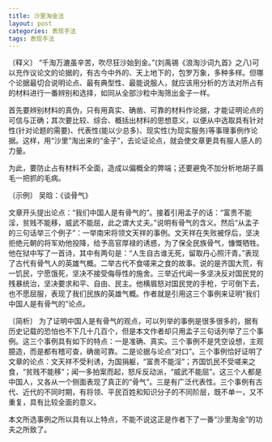 ```yaml
---
title: 沙里淘金法
layout: post
categories: 表现手法
tags: 表现手法
---
```


〔释义〕 “千淘万漉虽辛苦，吹尽狂沙始到金。”(刘禹锡《浪淘沙词九首》之八)可以充作议论文的论据的，有古今中外的、天上地下的，包罗万象，多种多样。但哪个论据最切合说明论点、最有典型性、最能说服人，就应该用分析的方法对所占有的材料进行一番辨别和选择，如同从全部沙粒中淘筛出金子一样。

首先要辨别材料的真伪，只有用真实、确凿、可靠的材料作论据，才能证明论点的可信与正确；其次要比较、综合、概括出材料的思想意义，以便从中选取具有针对性(针对论题的需要)、代表性(能以少总多)、现实性(为现实服务)等事理事例作论据。这样，用“沙里”淘出来的“金子”，去论证论点，就会使文章更具有服人感人的力量。

为此，要防止占有材料不全面，造成以偏概全的弊端；还要避免不加分析地胡子眉毛一把抓的毛病。

〔示例〕 吴晗：《谈骨气》

文章开头提出论点：“我们中国人是有骨气的”。接着引用孟子的话：“富贵不能淫，贫贱不能移，威武不能屈，此之谓大丈夫。”说明有骨气的含义。然后“从孟子的三句话举三个例子”：一举南宋将领文天祥的事例。文天祥在失败被俘后，坚决拒绝元朝的将军劝他投降，给予高官厚禄的诱惑，为了保全民族骨气，慷慨牺牲。他在狱中写了一首诗，其中有两句是：“人生自古谁无死，留取丹心照汗青。”表现了古代有骨气人的英雄气概。二举古代不食嗟来之食的故事。说的是齐国大荒，有一饥民，宁愿饿死，坚决不接受侮辱性的施舍。三举近代闻一多坚决反对国民党的残暴统治，坚决要求和平、自由、民主。他横眉怒对国民党的手枪，宁可倒下去，也不愿屈服，表现了我们民族的英雄气概。作者就是引用这三个事例来证明“我们中国人是有骨气的”论点。

〔简析〕 为了证明中国人是有骨气的观点，可以列举的事例是很多很多的，据有历史记载的恐怕也不下几十几百个，但是本文作者却只用孟子三句话列举了三个事例。这三个事例具有如下的特点：一是准确、真实。三个事例不是凭空设想，主观臆造，而是都有稽可查，确凿可靠。二是论据与论点“对口”。三个事例恰好证明了文章的论点：文天祥不受利诱，为国捐躯，“富贵不能淫”；齐国饥民不受嗟来之食，“贫贱不能移”；闻一多拍案而起，怒斥反动派，“威武不能屈”。这三个人都是中国人，又各从一个侧面表现了真正的“骨气”。三是有广泛代表性。三个事例有古代、近代的不同时期，有将领、平民百姓和知识分子的不同阶层，既不单一，又不重复，具有比较全面的意义。

本文所选事例之所以具有以上特点，不能不说这正是作者下了一番“沙里淘金”的功夫之所致了。 